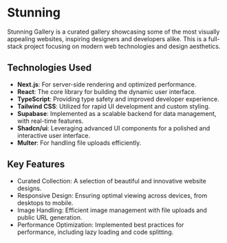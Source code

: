 # Stunning
Stunning Gallery is a curated gallery showcasing some of the most visually appealing websites, inspiring designers and developers alike. This is a full-stack project focusing on modern web technologies and design aesthetics.

## Technologies Used
- **Next.js**: For server-side rendering and optimized performance.
- **React**: The core library for building the dynamic user interface.
- **TypeScript**: Providing type safety and improved developer experience.
- **Tailwind CSS**: Utilized for rapid UI development and custom styling.
- **Supabase**: Implemented as a scalable backend for data management, with real-time features.
- **Shadcn/ui**: Leveraging advanced UI components for a polished and interactive user interface.
- **Multer**: For handling file uploads efficiently.
  
## Key Features
- Curated Collection: A selection of beautiful and innovative website designs.
- Responsive Design: Ensuring optimal viewing across devices, from desktops to mobile.
- Image Handling: Efficient image management with file uploads and public URL generation.
- Performance Optimization: Implemented best practices for performance, including lazy loading and code splitting.
